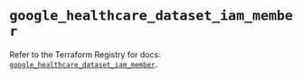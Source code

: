 # `google_healthcare_dataset_iam_member`

Refer to the Terraform Registry for docs: [`google_healthcare_dataset_iam_member`](https://registry.terraform.io/providers/hashicorp/google-beta/6.11.0/docs/resources/google_healthcare_dataset_iam_member).
